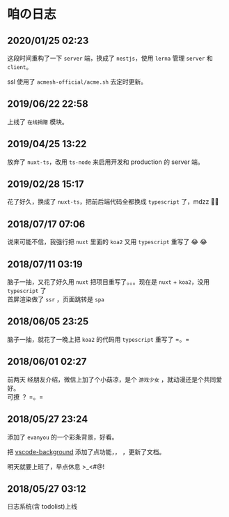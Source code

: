 # 咱の日志

## 2020/01/25 02:23

这段时间重构了一下 `server` 端，换成了 `nestjs`，使用 `lerna` 管理 `server` 和 `client`。

ssl 使用了 `acmesh-official/acme.sh` 去定时更新。

## 2019/06/22 22:58

上线了 `在线捐赠` 模块。

## 2019/04/25 13:22

放弃了 `nuxt-ts`，改用 `ts-node` 来启用开发和 production 的 server 端。

## 2019/02/28 15:17

花了好久，换成了 `nuxt-ts`，把前后端代码全都换成 `typescript` 了，mdzz 🌚🌚

## 2018/07/17 07:06

说来可能不信，我强行把 `nuxt` 里面的 `koa2` 又用 `typescript` 重写了 😂 😂

## 2018/07/11 03:19

脑子一抽，又花了好久用 `nuxt` 把项目重写了。。。现在是 `nuxt` + `koa2`，没用 `typescript` 了 <br>
首屏渲染做了 `ssr` ，页面跳转是 `spa`

## 2018/06/05 23:25

脑子一抽，就花了一晚上把 `koa2` 的代码用 `typescript` 重写了 =。=

## 2018/06/01 02:27

前两天 经朋友介绍，微信上加了个小菇凉，是个 `游戏少女` ，就动漫还是个共同爱好。<br>
可撩 ？ =。=

## 2018/05/27 23:24

添加了 `evanyou` 的一个彩条背景，好看。

把 [vscode-background](https://github.com/shalldie/vscode-background) 添加了点功能，， ，更新了文档。

明天就要上班了，早点休息 >\_<#@!

## 2018/05/27 03:12

日志系统(含 todolist)上线

